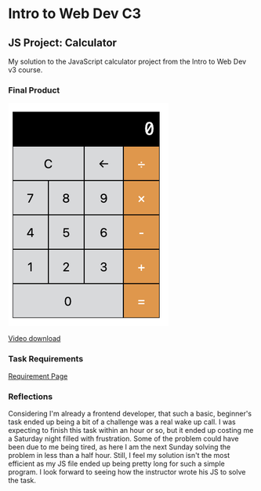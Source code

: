 # Intro to Web Dev C3

## JS Project: Calculator

My solution to the JavaScript calculator project from the Intro to Web Dev v3 course.

### Final Product

![Final Product](./final.png)

[Video download](./calc_rec.mov)

### Task Requirements

[Requirement Page](https://btholt.github.io/complete-intro-to-web-dev-v3/lessons/putting-it-all-together/project)

### Reflections

Considering I'm already a frontend developer, that such a basic, beginner's task ended up being a bit of a challenge was a real wake up call. I was expecting to finish this task within an hour or so, but it ended up costing me a Saturday night filled with frustration. Some of the problem could have been due to me being tired, as here I am the next Sunday solving the problem in less than a half hour. Still, I feel my solution isn't the most efficient as my JS file ended up being pretty long for such a simple program. I look forward to seeing how the instructor wrote his JS to solve the task.
